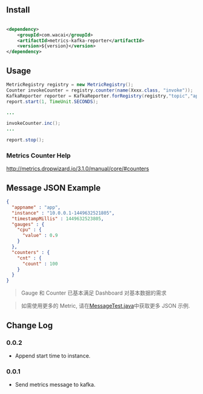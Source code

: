 ## Install

```xml

<dependency>
    <groupId>com.wacai</groupId>
    <artifactId>metrics-kafka-reporter</artifactId>
    <version>${version}</version>
</dependency>

```

## Usage

```java
MetricRegistry registry = new MetricRegistry();
Counter invokeCounter = registry.counter(name(Xxxx.class, "invoke")); 
KafkaReporter reporter = KafkaReporter.forRegistry(registry,"topic","appname","10.0.0.1", loadKafkaConfig()).build();
report.start(1, TimeUnit.SECONDS);

...

invokeCounter.inc();
...

report.stop();
```

### Metrics Counter Help

<http://metrics.dropwizard.io/3.1.0/manual/core/#counters>

## Message JSON Example

```json
{
  "appname" : "app",
  "instance" : "10.0.0.1-1449632521805",
  "timestampMillis" : 1449632523805,
  "gauges" : {
    "cpu" : {
      "value" : 0.9
    }
  },
  "counters" : {
    "cnt" : {
      "count" : 100
    }
  }
}
```

> Gauge 和 Counter 已基本满足 Dashboard 对基本数据的需求

> 如需使用更多的 Metric, 请在[MessageTest.java](./src/test/java/com/wacai/metrics/MessageTest.java)中获取更多 JSON 示例.
 
## Change Log

### 0.0.2

* Append start time to instance.
 
### 0.0.1
 
* Send metrics message to kafka. 